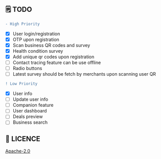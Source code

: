 
## 🗒️ TODO

```diff
- High Priority
```

- [x] User login/registration
- [x] OTP upon registration
- [x] Scan business QR codes and survey
- [x] Health condition survey
- [X] Add unique qr codes upon registration
- [ ] Contact tracing feature can be use offline
- [ ] Radio buttons
- [ ] Latest survey should be fetch by merchants upon scanning user QR

```diff
! Low Priority
```

- [x] User info
- [ ] Update user info
- [ ] Companion feature
- [ ] User dashboard
- [ ] Deals preview
- [ ] Business search

## 🔖 LICENCE
[Apache-2.0](https://github.com/JideGuru/FlutterEbookApp/blob/master/LICENSE)
